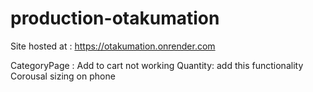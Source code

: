 # production-otakumation

Site hosted at : https://otakumation.onrender.com


CategoryPage : Add to cart not working
Quantity: add this functionality
Corousal sizing on phone
